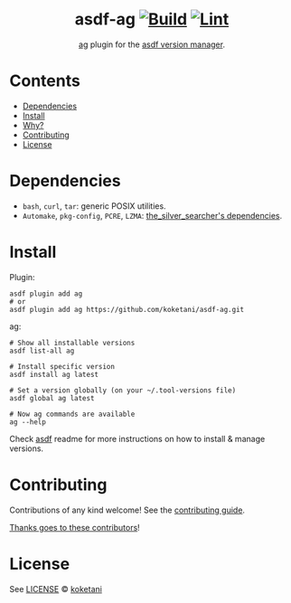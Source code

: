 <div align="center">

# asdf-ag [![Build](https://github.com/koketani/asdf-ag/actions/workflows/build.yml/badge.svg)](https://github.com/koketani/asdf-ag/actions/workflows/build.yml) [![Lint](https://github.com/koketani/asdf-ag/actions/workflows/lint.yml/badge.svg)](https://github.com/koketani/asdf-ag/actions/workflows/lint.yml)


[ag](https://geoff.greer.fm/ag/) plugin for the [asdf version manager](https://asdf-vm.com).

</div>

# Contents

- [Dependencies](#dependencies)
- [Install](#install)
- [Why?](#why)
- [Contributing](#contributing)
- [License](#license)

# Dependencies

- `bash`, `curl`, `tar`: generic POSIX utilities.
- `Automake`, `pkg-config`, `PCRE`, `LZMA`: [the_silver_searcher's dependencies](https://github.com/ggreer/the_silver_searcher#building-master).

# Install

Plugin:

```shell
asdf plugin add ag
# or
asdf plugin add ag https://github.com/koketani/asdf-ag.git
```

ag:

```shell
# Show all installable versions
asdf list-all ag

# Install specific version
asdf install ag latest

# Set a version globally (on your ~/.tool-versions file)
asdf global ag latest

# Now ag commands are available
ag --help
```

Check [asdf](https://github.com/asdf-vm/asdf) readme for more instructions on how to
install & manage versions.

# Contributing

Contributions of any kind welcome! See the [contributing guide](contributing.md).

[Thanks goes to these contributors](https://github.com/koketani/asdf-ag/graphs/contributors)!

# License

See [LICENSE](LICENSE) © [koketani](https://github.com/koketani/)
